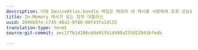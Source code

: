 ```yaml
---
description: 이제 DeviceAtlas.bundle 파일은 메모리 내 캐시를 사용하여 조회 성능을 크게 향상시킵니다.
title: In-Memory 캐시가 있는 장치 아틀라스
uuid: 2096b9fe-c745-48a2-9f86-00f43fa1d115
translation-type: tm+mt
source-git-commit: aec1f7b14198cdde91f61d490a235022943bfedb

---
```





